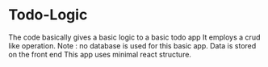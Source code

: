 # Todo-Logic
The code basically gives a basic logic to a basic todo app
It employs a crud like operation. Note : no database is used for this basic app. 
Data is stored on the front end
This app uses minimal react structure.
